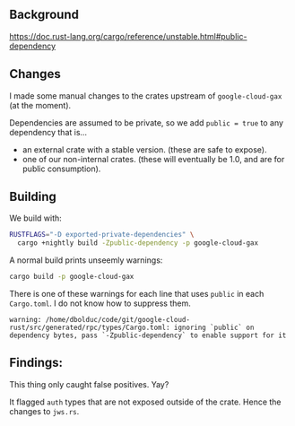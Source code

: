 ## Background

https://doc.rust-lang.org/cargo/reference/unstable.html#public-dependency

## Changes

I made some manual changes to the crates upstream of `google-cloud-gax` (at the
moment).

Dependencies are assumed to be private, so we add `public = true` to any
dependency that is...
- an external crate with a stable version. (these are safe to expose).
- one of our non-internal crates. (these will eventually be 1.0, and are for
  public consumption).

## Building

We build with:

```sh
RUSTFLAGS="-D exported-private-dependencies" \
  cargo +nightly build -Zpublic-dependency -p google-cloud-gax
```

A normal build prints unseemly warnings:

```sh
cargo build -p google-cloud-gax
```

There is one of these warnings for each line that uses `public` in each
`Cargo.toml`. I do not know how to suppress them.

```
warning: /home/dbolduc/code/git/google-cloud-rust/src/generated/rpc/types/Cargo.toml: ignoring `public` on dependency bytes, pass `-Zpublic-dependency` to enable support for it
```

## Findings:

This thing only caught false positives. Yay?

It flagged `auth` types that are not exposed outside of the crate. Hence the
changes to `jws.rs`.
